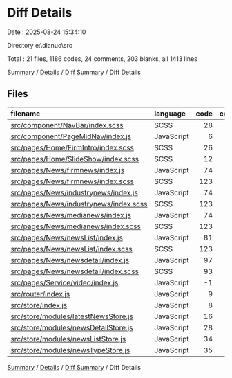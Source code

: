 # Diff Details

Date : 2025-08-24 15:34:10

Directory e:\\dianuo\\src

Total : 21 files,  1186 codes, 24 comments, 203 blanks, all 1413 lines

[Summary](results.md) / [Details](details.md) / [Diff Summary](diff.md) / Diff Details

## Files
| filename | language | code | comment | blank | total |
| :--- | :--- | ---: | ---: | ---: | ---: |
| [src/component/NavBar/index.scss](/src/component/NavBar/index.scss) | SCSS | 28 | 2 | 6 | 36 |
| [src/component/PageMidNav/index.js](/src/component/PageMidNav/index.js) | JavaScript | 6 | 0 | -2 | 4 |
| [src/pages/Home/FirmIntro/index.scss](/src/pages/Home/FirmIntro/index.scss) | SCSS | 26 | 0 | 7 | 33 |
| [src/pages/Home/SlideShow/index.scss](/src/pages/Home/SlideShow/index.scss) | SCSS | 12 | 1 | 1 | 14 |
| [src/pages/News/firmnews/index.js](/src/pages/News/firmnews/index.js) | JavaScript | 74 | 1 | 11 | 86 |
| [src/pages/News/firmnews/index.scss](/src/pages/News/firmnews/index.scss) | SCSS | 123 | 9 | 23 | 155 |
| [src/pages/News/industrynews/index.js](/src/pages/News/industrynews/index.js) | JavaScript | 74 | 1 | 11 | 86 |
| [src/pages/News/industrynews/index.scss](/src/pages/News/industrynews/index.scss) | SCSS | 123 | 9 | 23 | 155 |
| [src/pages/News/medianews/index.js](/src/pages/News/medianews/index.js) | JavaScript | 74 | 1 | 11 | 86 |
| [src/pages/News/medianews/index.scss](/src/pages/News/medianews/index.scss) | SCSS | 123 | 9 | 23 | 155 |
| [src/pages/News/newsList/index.js](/src/pages/News/newsList/index.js) | JavaScript | 81 | 1 | 13 | 95 |
| [src/pages/News/newsList/index.scss](/src/pages/News/newsList/index.scss) | SCSS | 123 | 9 | 23 | 155 |
| [src/pages/News/newsdetail/index.js](/src/pages/News/newsdetail/index.js) | JavaScript | 97 | 0 | 18 | 115 |
| [src/pages/News/newsdetail/index.scss](/src/pages/News/newsdetail/index.scss) | SCSS | 93 | 4 | 22 | 119 |
| [src/pages/Service/video/index.js](/src/pages/Service/video/index.js) | JavaScript | -1 | -35 | -8 | -44 |
| [src/router/index.js](/src/router/index.js) | JavaScript | 9 | 0 | 0 | 9 |
| [src/store/index.js](/src/store/index.js) | JavaScript | 8 | 0 | 0 | 8 |
| [src/store/modules/latestNewsStore.js](/src/store/modules/latestNewsStore.js) | JavaScript | 16 | 0 | 3 | 19 |
| [src/store/modules/newsDetailStore.js](/src/store/modules/newsDetailStore.js) | JavaScript | 28 | 1 | 6 | 35 |
| [src/store/modules/newsListStore.js](/src/store/modules/newsListStore.js) | JavaScript | 34 | 6 | 6 | 46 |
| [src/store/modules/newsTypeStore.js](/src/store/modules/newsTypeStore.js) | JavaScript | 35 | 5 | 6 | 46 |

[Summary](results.md) / [Details](details.md) / [Diff Summary](diff.md) / Diff Details